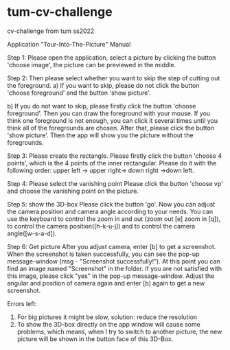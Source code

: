 # tum-cv-challenge
cv-challenge from tum ss2022





Application "Tour-Into-The-Picture" Manual

Step 1: Please open the application, select a picture by clicking the button 'choose image', the picture can be previewed in the middle. 

Step 2: Then please select whether you want to skip the step of cutting out the foreground.
a)	If you want to skip, please do not click the button 'choose foreground' and the button 'show picture'.

b)	If you do not want to skip, please firstly click the button 'choose foreground'. Then you can draw the foreground with your mouse. If you think one foreground is not enough, you can click it several times until you think all of the foregrounds are chosen. After that, please click the button 'show picture'. Then the app will show you the picture without the foregrounds.

Step 3: Please create the rectangle.
Please firstly click the button 'choose 4 points', which is the 4 points of the inner rectangular. Please do it with the following order: upper left -> upper right-> down right ->down left. 

Step 4: Please select the vanishing point
Please click the button 'choose vp' and choose the vanishing point on the picture.

Step 5: show the 3D-box
Please click the button 'go'. Now you can adjust the camera position and camera angle according to your needs. You can use the keyboard to control the zoom in and out (zoom out [e] zoom in [q]), to control the camera position([h-k-u-j]) and to control the camera angle([w-s-a-d]).

Step 6: Get picture
    After you adjust camera, enter [b] to get a screenshot. When the screenshot is taken successfully, you can see the pop-up message-window (msg - "Screenshot successfully!”). At this point you can find an image named "Screenshot" in the folder.
If you are not satisfied with this image, please click "yes" in the pop-up message-window. Adjust the angular and position of camera again and enter [b] again to get a new screenshot.


Errors left:
1. For big pictures it might be slow, solution: reduce the resolution
2. To show the 3D-box directly on the app window will cause some problems, which means, when I try to switch to another picture, the new picture will be shown in the button face of this 3D-Box. 

